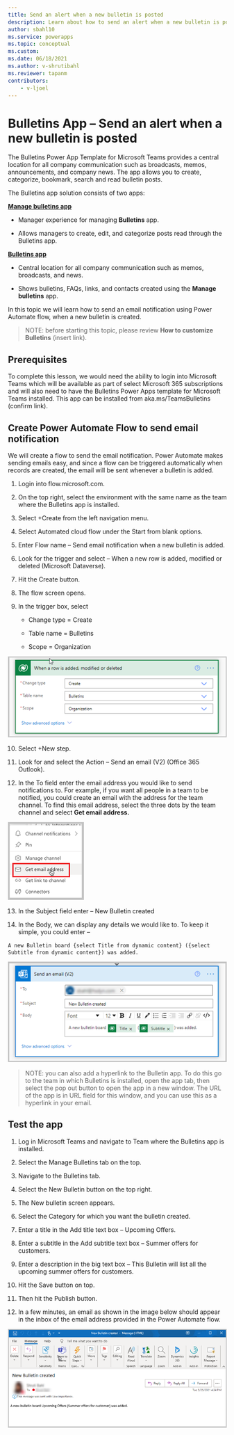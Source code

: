 ```yaml
---
title: Send an alert when a new bulletin is posted
description: Learn about how to send an alert when a new bulletin is posted
author: sbahl10
ms.service: powerapps
ms.topic: conceptual
ms.custom: 
ms.date: 06/18/2021
ms.author: v-shrutibahl
ms.reviewer: tapanm
contributors:
    - v-ljoel
---
```


# Bulletins App – Send an alert when a new bulletin is posted

The Bulletins Power App Template for Microsoft Teams provides a central location for all company communication such as broadcasts, memos, announcements, and company news. The app allows you to create, categorize, bookmark, search and read bulletin posts.

The Bulletins app solution consists of two apps:

[**Manage bulletins app**](https://docs.microsoft.com/en-us/powerapps/teams/bulletins#manage-bulletins-app)

-   Manager experience for managing **Bulletins** app.

-   Allows managers to create, edit, and categorize posts read through the Bulletins app.

[**Bulletins app**](https://docs.microsoft.com/en-us/powerapps/teams/bulletins#bulletins-app)

-   Central location for all company communication such as memos, broadcasts, and news.
    
-   Shows bulletins, FAQs, links, and contacts created using the **Manage bulletins** app.

In this topic we will learn how to send an email notification using Power Automate flow, when a new bulletin is created.

> NOTE: before starting this topic, please review **How to customize Bulletins** (insert link).

## Prerequisites

To complete this lesson, we would need the ability to login into Microsoft Teams which will be available as part of select Microsoft 365 subscriptions and will also need to have the Bulletins Power Apps template for Microsoft Teams installed. This app can be installed from aka.ms/TeamsBulletins (confirm link).

## Create Power Automate Flow to send email notification

We will create a flow to send the email notification. Power Automate makes sending emails easy, and since a flow can be triggered automatically when
records are created, the email will be sent whenever a bulletin is added.

1.  Login into flow.microsoft.com.

2.  On the top right, select the environment with the same name as the team where the Bulletins app is installed.
    
3.  Select +Create from the left navigation menu.

4.  Select Automated cloud flow under the Start from blank options.

5.  Enter Flow name – Send email notification when a new bulletin is added.

6.  Look for the trigger and select – When a new row is added, modified or deleted (Microsoft Dataverse).
    
7.  Hit the Create button.

8.  The flow screen opens.

9. In the trigger box, select

   - Change type = Create

   - Table name = Bulletins

   - Scope = Organization

![](media/new-bulletin-alert/bulletin-alert-flow-trigger.png)

10. Select +New step.

11. Look for and select the Action – Send an email (V2) (Office 365 Outlook).

12. In the To field enter the email address you would like to send notifications to. For example, if you want all people in a team to be notified, you could create an email with the address for the team channel. To find this email address, select the three dots by the team channel and select **Get email
    address.** 

![Get Team Channel's email address](media/new-bulletin-alert/get-email-address.png "Get Team Channel's email address")

13. In the Subject field enter – New Bulletin created

14. In the Body, we can display any details we would like to. To keep it simple, you could enter –

```
A new Bulletin board {select Title from dynamic content} ({select Subtitle from dynamic content}) was added.
```

![Send email flow step](media/new-bulletin-alert/send-email-flow-step.png "Send email flow step")

>   NOTE: you can also add a hyperlink to the Bulletin app. To do this go to the team in which Bulletins is installed, open the app tab, then select the pop
>   out button to open the app in a new window. The URL of the app is in URL field for this window, and you can use this as a hyperlink in your email.

## Test the app

1.  Log in Microsoft Teams and navigate to Team where the Bulletins app is installed.
    
2.  Select the Manage Bulletins tab on the top.

3.  Navigate to the Bulletins tab.

4.  Select the New Bulletin button on the top right.

5.  The New bulletin screen appears.

6.  Select the Category for which you want the bulletin created.

7.  Enter a title in the Add title text box – Upcoming Offers.

8.  Enter a subtitle in the Add subtitle text box – Summer offers for customers.

9.  Enter a description in the big text box – This Bulletin will list all the upcoming summer offers for customers.
    
10. Hit the Save button on top.

11. Then hit the Publish button.

12.  In a few minutes, an email as shown in the image below should appear in the inbox of the email address provided in the Power Automate flow.

![New Bulletin Email alert screenshot](media/new-bulletin-alert/new-bulletin-email-screenshot.png "New Bulletin Email alert screenshot")
